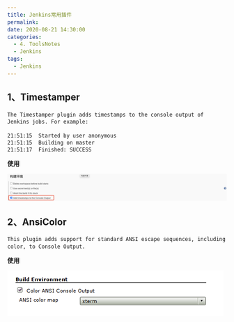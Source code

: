 ```yaml
---
title: Jenkins常用插件
permalink: 
date: 2020-08-21 14:30:00
categories:
  - 4. ToolsNotes
  - Jenkins
tags:
  - Jenkins
---
```


## 1、Timestamper

```shell
The Timestamper plugin adds timestamps to the console output of Jenkins jobs. For example:

21:51:15  Started by user anonymous
21:51:15  Building on master
21:51:17  Finished: SUCCESS
```

**使用**

![timestamper](/images/20200821-1.png)

## 2、AnsiColor

```shell
This plugin adds support for standard ANSI escape sequences, including color, to Console Output.　
```

**使用**

![timestamper](/images/20200821-2.png)